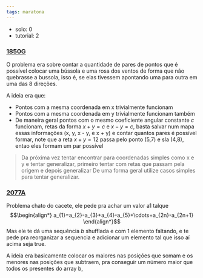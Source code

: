 ```yaml
---
tags: maratona
---
```


- solo: 0
- tutorial: 2

### [1850G](https://codeforces.com/problemset/problem/1850/G)

O problema era sobre contar a quantidade de pares de pontos que é possível colocar uma bússola e uma rosa dos ventos de forma que não quebrasse a bussola, isso é, se elas tivessem apontando uma para outra em uma das 8 direções.

A ideia era que:
- Pontos com a mesma coordenada em x trivialmente funcionam
- Pontos com a mesma coordenada em y trivialmente funcionam também
- De maneira geral pontos com o mesmo coeficiente angular constante $c$ funcionam, retas da forma $x + y = c$ e $x - y = c$, basta salvar num mapa essas informações (x, y, x - y, e x + y) e contar quantos pares é possível formar, note que a reta $x + y = 12$ passa pelo ponto (5,7) e sla (4,8), entao eles formam um par possível

> Da próxima vez tentar encontrar para coordenadas simples como x e y e tentar generalizar, primeiro tentar com retas que passam pela origem e depois generalizar
> De uma forma geral utilize casos simples para tentar generalizar.

### [2077A](https://codeforces.com/problemset/problem/2077/A)

Problema chato do cacete, ele pede pra achar um valor a1 talque 
$$\begin{align*}
a_{1}=a_{2}-a_{3}+a_{4}-a_{5}+\cdots+a_{2n}-a_{2n+1}
\end{align*}$$
Mas ele te dá uma sequência $b$ shufflada e com 1 elemento faltando, e te pede pra reorganizar a sequencia e adicionar um elemento tal que isso aí acima seja true.

A ideia era basicamente colocar os maiores nas posições que somam e os menores nas posições que subtraem, pra conseguir um número maior que todos os presentes do array b,
